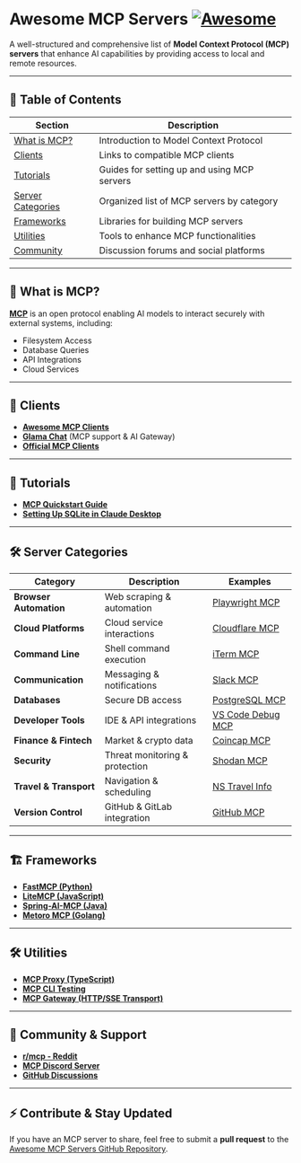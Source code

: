 # Awesome MCP Servers [![Awesome](https://awesome.re/badge.svg)](https://awesome.re)

A well-structured and comprehensive list of **Model Context Protocol (MCP) servers** that enhance AI capabilities by providing access to local and remote resources.

---

## 🌟 Table of Contents

| Section | Description |
|---------|-------------|
| [What is MCP?](#what-is-mcp) | Introduction to Model Context Protocol |
| [Clients](#clients) | Links to compatible MCP clients |
| [Tutorials](#tutorials) | Guides for setting up and using MCP servers |
| [Server Categories](#server-categories) | Organized list of MCP servers by category |
| [Frameworks](#frameworks) | Libraries for building MCP servers |
| [Utilities](#utilities) | Tools to enhance MCP functionalities |
| [Community](#community) | Discussion forums and social platforms |

---

## 🔹 What is MCP?
**[MCP](https://modelcontextprotocol.io/)** is an open protocol enabling AI models to interact securely with external systems, including:
- Filesystem Access
- Database Queries
- API Integrations
- Cloud Services

---

## 🚀 Clients
- **[Awesome MCP Clients](https://github.com/punkpeye/awesome-mcp-clients/)**  
- **[Glama Chat](https://glama.ai/chat)** (MCP support & AI Gateway)  
- **[Official MCP Clients](https://glama.ai/mcp/clients)**

---

## 📖 Tutorials
- **[MCP Quickstart Guide](https://glama.ai/blog/2024-11-25-model-context-protocol-quickstart)**
- **[Setting Up SQLite in Claude Desktop](https://youtu.be/wxCCzo9dGj0)**

---

## 🛠 Server Categories

| Category | Description | Examples |
|----------|------------|----------|
| **Browser Automation** | Web scraping & automation | [Playwright MCP](https://github.com/executeautomation/mcp-playwright) |
| **Cloud Platforms** | Cloud service interactions | [Cloudflare MCP](https://github.com/cloudflare/mcp-server-cloudflare) |
| **Command Line** | Shell command execution | [iTerm MCP](https://github.com/ferrislucas/iterm-mcp) |
| **Communication** | Messaging & notifications | [Slack MCP](https://github.com/modelcontextprotocol/servers/tree/main/src/slack) |
| **Databases** | Secure DB access | [PostgreSQL MCP](https://github.com/modelcontextprotocol/servers/tree/main/src/postgres) |
| **Developer Tools** | IDE & API integrations | [VS Code Debug MCP](https://github.com/jasonjmcghee/claude-debugs-for-you) |
| **Finance & Fintech** | Market & crypto data | [Coincap MCP](https://github.com/QuantGeekDev/coincap-mcp) |
| **Security** | Threat monitoring & protection | [Shodan MCP](https://github.com/BurtTheCoder/mcp-shodan) |
| **Travel & Transport** | Navigation & scheduling | [NS Travel Info](https://github.com/r-huijts/ns-mcp-server) |
| **Version Control** | GitHub & GitLab integration | [GitHub MCP](https://github.com/modelcontextprotocol/servers/tree/main/src/github) |

---

## 🏗 Frameworks
- **[FastMCP (Python)](https://github.com/jlowin/fastmcp)**
- **[LiteMCP (JavaScript)](https://github.com/wong2/litemcp)**
- **[Spring-AI-MCP (Java)](https://github.com/spring-projects-experimental/spring-ai-mcp)**
- **[Metoro MCP (Golang)](https://github.com/metoro-io/mcp-golang)**

---

## 🛠 Utilities
- **[MCP Proxy (TypeScript)](https://github.com/punkpeye/mcp-proxy)**
- **[MCP CLI Testing](https://github.com/wong2/mcp-cli)**
- **[MCP Gateway (HTTP/SSE Transport)](https://github.com/lightconetech/mcp-gateway)**

---

## 💬 Community & Support
- **[r/mcp - Reddit](https://www.reddit.com/r/mcp)**
- **[MCP Discord Server](https://glama.ai/mcp/discord)**
- **[GitHub Discussions](https://github.com/punkpeye/awesome-mcp-servers/discussions)**

---


## ⚡ Contribute & Stay Updated
If you have an MCP server to share, feel free to submit a **pull request** to the [Awesome MCP Servers GitHub Repository](https://github.com/punkpeye/awesome-mcp-servers).

